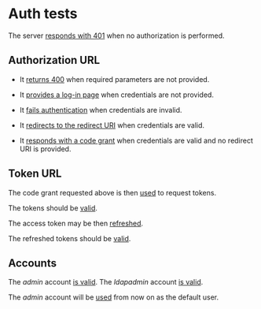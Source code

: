# Auth tests

The server [responds with 401](- "unauthorizedWithoutToken()")
when no authorization is performed.

## Authorization URL

-   It [returns 400](- "authNoParameters()")
    when required parameters are not provided.

-   It [provides a log-in page](- "authPage()")
    when credentials are not provided.

-   It [fails authentication](- "wrongCredentials()")
    when credentials are invalid.

-   It [redirects to the redirect URI](- "adminCredentialsRedirect()")
    when credentials are valid.

-   It [responds with a code grant](- "#authCode=getAuthCode('admin', 'admin')")
    when credentials are valid and no redirect URI is provided.

## Token URL

The code grant requested above is then
[used](- "#tokens=requestTokensFromGrant(#authCode)")
to request tokens.

The tokens should be
[valid](- "validateTokens(#tokens)").

The access token may be then
[refreshed](- "#tokens2=refreshAccessToken(#tokens)").

The refreshed tokens should be
[valid](- "validateTokens(#tokens2)").

## Accounts

The *admin* account [is valid](- "#adminTokens=fullAuth('admin', 'admin')").
The *ldapadmin* account [is valid](- "fullAuth('ldapadmin', 'admin')").

The *admin* account will be
[used](- "useTokens(#adminTokens)")
from now on as the default user.
